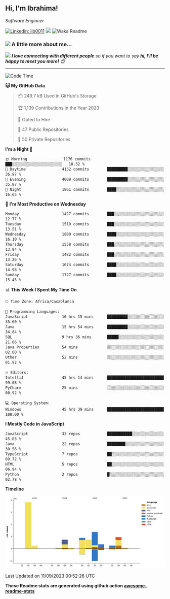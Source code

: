 <h2>Hi, I'm Ibrahima! </h2>
<p><em>Software Engineer 
</em></p>


[![Linkedin: iib0011](https://img.shields.io/badge/-iib0011-blue?style=flat-square&logo=Linkedin&logoColor=white&link=https://www.linkedin.com/in/iib0011/)](https://www.linkedin.com/in/iib0011/)
![](https://visitor-badge.glitch.me/badge?page_id=iib0011)
![Waka Readme](https://github.com/iib0011/iib0011/workflows/Waka%20Readme/badge.svg)


### <img src="https://media.giphy.com/media/VgCDAzcKvsR6OM0uWg/giphy.gif" width="50"> A little more about me...  


<img src="https://media.giphy.com/media/LnQjpWaON8nhr21vNW/giphy.gif" width="60"> <em><b>I love connecting with different people</b> so if you want to say <b>hi, I'll be happy to meet you more!</b> 😊</em>

---
<!--START_SECTION:waka-->
![Code Time](http://img.shields.io/badge/Code%20Time-2%2C518%20hrs%2024%20mins-blue)

**🐱 My GitHub Data** 

> 📦 249.7 kB Used in GitHub's Storage 
 > 
> 🏆 1,139 Contributions in the Year 2023
 > 
> 💼 Opted to Hire
 > 
> 📜 47 Public Repositories 
 > 
> 🔑 50 Private Repositories 
 > 
**I'm a Night 🦉** 

```text
🌞 Morning                1176 commits        ███░░░░░░░░░░░░░░░░░░░░░░   10.52 % 
🌆 Daytime                4132 commits        █████████░░░░░░░░░░░░░░░░   36.97 % 
🌃 Evening                4009 commits        █████████░░░░░░░░░░░░░░░░   35.87 % 
🌙 Night                  1861 commits        ████░░░░░░░░░░░░░░░░░░░░░   16.65 % 
```
📅 **I'm Most Productive on Wednesday** 

```text
Monday                   1427 commits        ███░░░░░░░░░░░░░░░░░░░░░░   12.77 % 
Tuesday                  1510 commits        ███░░░░░░░░░░░░░░░░░░░░░░   13.51 % 
Wednesday                1800 commits        ████░░░░░░░░░░░░░░░░░░░░░   16.10 % 
Thursday                 1558 commits        ███░░░░░░░░░░░░░░░░░░░░░░   13.94 % 
Friday                   1482 commits        ███░░░░░░░░░░░░░░░░░░░░░░   13.26 % 
Saturday                 1674 commits        ████░░░░░░░░░░░░░░░░░░░░░   14.98 % 
Sunday                   1727 commits        ████░░░░░░░░░░░░░░░░░░░░░   15.45 % 
```


📊 **This Week I Spent My Time On** 

```text
🕑︎ Time Zone: Africa/Casablanca

💬 Programming Languages: 
JavaScript               16 hrs 15 mins      █████████░░░░░░░░░░░░░░░░   35.60 % 
Java                     15 hrs 54 mins      █████████░░░░░░░░░░░░░░░░   34.84 % 
SQL                      9 hrs 36 mins       █████░░░░░░░░░░░░░░░░░░░░   21.06 % 
Java Properties          54 mins             ░░░░░░░░░░░░░░░░░░░░░░░░░   02.00 % 
Other                    52 mins             ░░░░░░░░░░░░░░░░░░░░░░░░░   01.92 % 

🔥 Editors: 
IntelliJ                 45 hrs 14 mins      █████████████████████████   99.08 % 
PyCharm                  25 mins             ░░░░░░░░░░░░░░░░░░░░░░░░░   00.92 % 

💻 Operating System: 
Windows                  45 hrs 39 mins      █████████████████████████   100.00 % 
```

**I Mostly Code in JavaScript** 

```text
JavaScript               33 repos            ███████████░░░░░░░░░░░░░░   45.83 % 
Java                     22 repos            ████████░░░░░░░░░░░░░░░░░   30.56 % 
TypeScript               7 repos             ██░░░░░░░░░░░░░░░░░░░░░░░   09.72 % 
HTML                     5 repos             ██░░░░░░░░░░░░░░░░░░░░░░░   06.94 % 
Python                   2 repos             █░░░░░░░░░░░░░░░░░░░░░░░░   02.78 % 
```



**Timeline**

![Lines of Code chart](https://raw.githubusercontent.com/iib0011/iib0011/master/assets/bar_graph.png)


 Last Updated on 11/09/2023 00:52:26 UTC
<!--END_SECTION:waka-->

**These Readme stats are generated using github action [awesome-readme-stats](https://github.com/iib0011/waka-readme-stats)**
